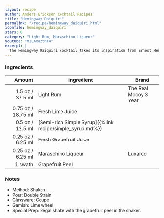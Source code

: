 ```yaml
---
layout: recipe
author: Anders Erickson Cocktail Recipes
title: "Hemingway Daiquiri"
permalink: "/recipe/hemingway_daiquiri.html"
iconfile: hemingway_daiquiri
stars: 0
category: "Light Rum, Maraschino Liqueur"
youtube: "mILAxazthY4"
excerpt: |
  The Hemingway Daiquiri cocktail takes its inspiration from Ernest Hemingway, who lived in Havana and enjoyed drinking sugarless Daiquiris.
---
```


### Ingredients

|  Amount | Ingredient                                                | Brand                 |
| ------: | --------------------------------------------------------- | --------------------- |
|  1.5 oz / 37.5 ml | Light Rum                                                 | The Real Mccoy 3 Year |
| 0.75 oz / 18.75 ml | Fresh Lime Juice                                          |
|  0.5 oz / 12.5 ml | [Semi-rich Simple Syrup]({%link recipe/simple_syrup.md%}) |
| 0.25 oz / 6.25 ml | Fresh Grapefruit Juice                                    |
| 0.25 oz / 6.25 ml | Maraschino Liqueur                                        | Luxardo               |
| 1 swath | Grapefruit Peel                                           |

### Notes

- Method: Shaken
- Pour: Double Strain
- Glassware: Coupe
- Garnish: Lime wheel
- Special Prep: Regal shake with the grapefruit peel in the shaker.
